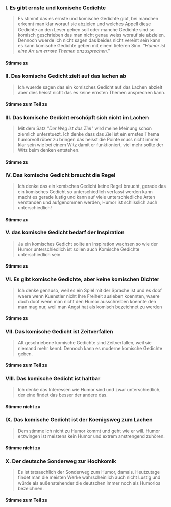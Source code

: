 ### I. Es gibt ernste und komische Gedichte
> Es stimmt das es ernste und komische Gedichte gibt, bei manchen erkennt man klar worauf sie abzielen und welches Appell diese Gedichte an den Leser geben soll oder manche Gedichte sind so komisch geschrieben das man nicht genau weiss worauf sie abzielen. Dennoch wuerde ich nicht sagen das beides nicht vereint sein kann es kann komische Gedichte geben mit einem tieferen Sinn. *"Humor ist eine Art um ernste Themen anzusprechen."* 
#### **Stimme zu**

### II. Das komische Gedicht zielt auf das lachen ab
> Ich wuerde sagen das ein komisches Gedicht auf das Lachen abzielt aber dies heisst nicht das es keine ernsten Themen ansprechen kann.
#### **Stimme zum Teil zu**

### III. Das komische Gedicht erschöpft sich nicht im Lachen
> Mit dem Satz *"Der Weg ist das Ziel"* wird meine Meinung schon ziemlich unterstuezt. Ich denke dass das Ziel ist ein ernstes Thema humorvoll rüber zu bringen das heisst die Pointe muss nicht immer klar sein wie bei einem Witz damit er funktioniert, viel mehr sollte der Witz beim denken entstehen.
#### **Stimme zu**

### IV. Das komische Gedicht braucht die Regel
> Ich denke das ein komisches Gedicht keine Regel braucht, gerade das ein komisches Gedicht so unterschiedlich verfasst werden kann macht es gerade lustig und kann auf viele unterschiedliche Arten verstanden und aufgenommen werden, Humor ist schlisslich auch unterschiedlich!
#### **Stimme zu**

### V. das komische Gedicht bedarf der Inspiration
> Ja ein komisches Gedicht sollte an Inspiration wachsen so wie der Humor unterschiedlich ist sollen auch Komische Gedichte unterschiedlich sein.
#### **Stimme zu**

### VI. Es gibt komische Gedichte, aber keine komischen Dichter
> Ich denke genauso, weil es ein Spiel mit der Sprache ist und es doof waere wenn Kuenstler nicht Ihre Freiheit ausleben koennten, waere doch doof wenn man nicht den Humor ausschreiben koennte den man mag nur, weil man Angst hat als komisch bezeichnet zu werden
#### **Stimme zu**

### VII. Das komische Gedicht ist Zeitverfallen 
> Alt geschriebene komische Gedichte sind Zeitverfallen, weil sie niemand mehr kennt. Dennoch kann es moderne komische Gedichte geben.
#### **Stimme zum Teil zu**

### VIII. Das komische Gedicht ist haltbar
> Ich denke das Interessen wie Humor sind und zwar unterschiedlich, der eine findet das besser der andere das.
#### **Stimme nicht zu**

### IX. Das komische Gedicht ist der Koenigsweg zum Lachen
> Dem stimme ich nicht zu Humor kommt und geht wie er will. Humor erzwingen ist meistens kein Humor und extrem anstrengend zuhören.
#### **Stimme nicht zu**

### X. Der deutsche Sonderweg zur Hochkomik
> Es ist tatsaechlich der Sonderweg zum Humor, damals. Heutzutage findet man die meisten Werke wahrscheinlich auch nicht Lustig und würde als außenstehender die deutschen immer noch als Humorlos bezeichnen.
#### **Stimme zum Teil zu**